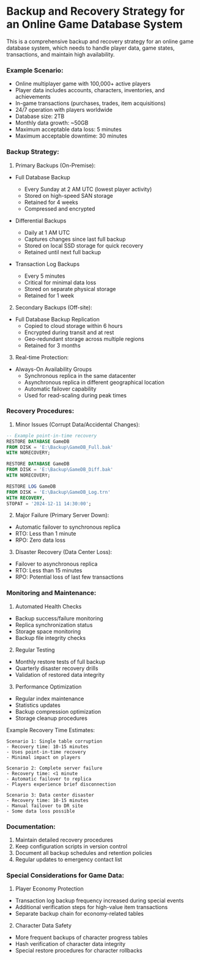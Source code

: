 # Backup and Recovery Strategy for an Online Game Database System

This is a comprehensive backup and recovery strategy for an online game database system, which needs to handle player data, game states, transactions, and maintain high availability.

### Example Scenario:

- Online multiplayer game with 100,000+ active players
- Player data includes accounts, characters, inventories, and achievements
- In-game transactions (purchases, trades, item acquisitions)
- 24/7 operation with players worldwide
- Database size: 2TB
- Monthly data growth: ~50GB
- Maximum acceptable data loss: 5 minutes
- Maximum acceptable downtime: 30 minutes

### Backup Strategy:

1. Primary Backups (On-Premise):
- Full Database Backup
  * Every Sunday at 2 AM UTC (lowest player activity)
  * Stored on high-speed SAN storage
  * Retained for 4 weeks
  * Compressed and encrypted

- Differential Backups
  * Daily at 1 AM UTC
  * Captures changes since last full backup
  * Stored on local SSD storage for quick recovery
  * Retained until next full backup

- Transaction Log Backups
  * Every 5 minutes
  * Critical for minimal data loss
  * Stored on separate physical storage
  * Retained for 1 week

2. Secondary Backups (Off-site):
- Full Database Backup Replication
  * Copied to cloud storage within 6 hours
  * Encrypted during transit and at rest
  * Geo-redundant storage across multiple regions
  * Retained for 3 months

3. Real-time Protection:
- Always-On Availability Groups
  * Synchronous replica in the same datacenter
  * Asynchronous replica in different geographical location
  * Automatic failover capability
  * Used for read-scaling during peak times

### Recovery Procedures:

1. Minor Issues (Corrupt Data/Accidental Changes):

```sql
-- Example point-in-time recovery
RESTORE DATABASE GameDB 
FROM DISK = 'E:\Backup\GameDB_Full.bak'
WITH NORECOVERY;

RESTORE DATABASE GameDB 
FROM DISK = 'E:\Backup\GameDB_Diff.bak'
WITH NORECOVERY;

RESTORE LOG GameDB 
FROM DISK = 'E:\Backup\GameDB_Log.trn'
WITH RECOVERY,
STOPAT = '2024-12-11 14:30:00';
```

2. Major Failure (Primary Server Down):
- Automatic failover to synchronous replica
- RTO: Less than 1 minute
- RPO: Zero data loss

3. Disaster Recovery (Data Center Loss):
- Failover to asynchronous replica
- RTO: Less than 15 minutes
- RPO: Potential loss of last few transactions

### Monitoring and Maintenance:

1. Automated Health Checks
- Backup success/failure monitoring
- Replica synchronization status
- Storage space monitoring
- Backup file integrity checks

2. Regular Testing
- Monthly restore tests of full backup
- Quarterly disaster recovery drills
- Validation of restored data integrity

3. Performance Optimization
- Regular index maintenance
- Statistics updates
- Backup compression optimization
- Storage cleanup procedures

Example Recovery Time Estimates:

```plaintext
Scenario 1: Single table corruption
- Recovery time: 10-15 minutes
- Uses point-in-time recovery
- Minimal impact on players

Scenario 2: Complete server failure
- Recovery time: <1 minute
- Automatic failover to replica
- Players experience brief disconnection

Scenario 3: Data center disaster
- Recovery time: 10-15 minutes
- Manual failover to DR site
- Some data loss possible
```

### Documentation:
1. Maintain detailed recovery procedures
2. Keep configuration scripts in version control
3. Document all backup schedules and retention policies
4. Regular updates to emergency contact list

### Special Considerations for Game Data:

1. Player Economy Protection
- Transaction log backup frequency increased during special events
- Additional verification steps for high-value item transactions
- Separate backup chain for economy-related tables

2. Character Data Safety
- More frequent backups of character progress tables
- Hash verification of character data integrity
- Special restore procedures for character rollbacks
